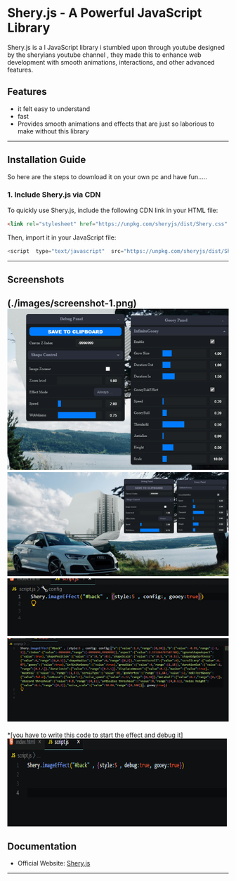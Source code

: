 # Shery.js - A Powerful JavaScript Library

Shery.js is a l JavaScript library i stumbled upon through youtube designed by the sheryians youtube channel , they made this to enhance web development with smooth animations, interactions, and other advanced features.

## Features
- it felt easy to understand
- fast
- Provides smooth animations and effects that are just so 
laborious to make without this library

---

## Installation Guide
So here are the steps to download it on your own pc and have fun.....

### 1. Include Shery.js via CDN
To quickly use Shery.js, include the following CDN link in your HTML file:
```html just above your style.css file
<link rel="stylesheet" href="https://unpkg.com/sheryjs/dist/Shery.css" />
```

Then, import it in your JavaScript file:
```js just above body tag
<script  type="text/javascript"  src="https://unpkg.com/sheryjs/dist/Shery.js"></script> 
```

---

## Screenshots
(./images/screenshot-1.png)
![Shery.js Animation Example](./images/screenshot-4.png)
![this is a debugger that comes with the shery js itself you can customize the effect according to your need from this debug panel and then you can copy the settings to the clipboard..](./images/screenshot-5.png)
![after you get your desired effect write this](./images/screenshot-2.png)
![then copy the complete text in the cofig area to apply the effect to the webpage.](./images/screenshot-3.png)
---


*[you have to write this code to start the effect and debug it]
<img src="images/screenshot-1.png" alt="sc" width="500" height="200">

## Documentation

- Official Website: [Shery.js]([https://sheryjs.com](https://www.npmjs.com/package/sheryjs))

---



